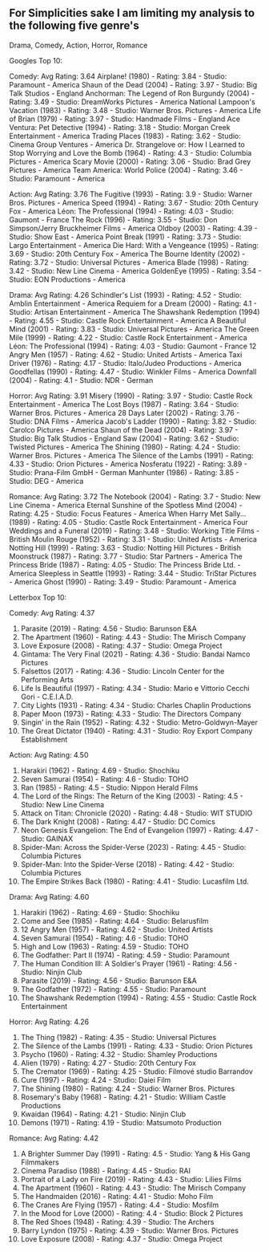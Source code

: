 ## For Simplicities sake I am limiting my analysis to the following five genre's
Drama, Comedy, Action, Horror, Romance

Googles Top 10:

Comedy: Avg Rating: 3.64
Airplane! (1980) - Rating: 3.84 - Studio: Paramount - America
Shaun of the Dead (2004) - Rating: 3.97 - Studio: Big Talk Studios - England
Anchorman: The Legend of Ron Burgundy (2004) - Rating: 3.49 - Studio: DreamWorks Pictures - America
National Lampoon's Vacation (1983) - Rating: 3.48 - Studio: Warner Bros. Pictures - America
Life of Brian (1979) - Rating: 3.97 - Studio: Handmade Films - England
Ace Ventura: Pet Detective (1994) - Rating: 3.18 - Studio: Morgan Creek Entertainment - America
Trading Places (1983) - Rating: 3.62 - Studio: Cinema Group Ventures - America
Dr. Strangelove or: How I Learned to Stop Worrying and Love the Bomb (1964) - Rating: 4.3 - Studio: Columbia Pictures - America
Scary Movie (2000) - Rating: 3.06 - Studio: Brad Grey Pictures - America
Team America: World Police (2004) - Rating: 3.46 - Studio: Paramount - America

Action: Avg Rating: 3.76
The Fugitive (1993) - Rating: 3.9 - Studio: Warner Bros. Pictures - America
Speed (1994) - Rating: 3.67 - Studio: 20th Century Fox - America
Léon: The Professional (1994) - Rating: 4.03 - Studio: Gaumont - France
The Rock (1996) - Rating: 3.55 - Studio: Don Simpson/Jerry Bruckheimer Films - America
Oldboy (2003) - Rating: 4.39 - Studio: Show East - America
Point Break (1991) - Rating: 3.73 - Studio: Largo Entertainment - America
Die Hard: With a Vengeance (1995) - Rating: 3.69 - Studio: 20th Century Fox - America
The Bourne Identity (2002) - Rating: 3.72 - Studio: Universal Pictures - America
Blade (1998) - Rating: 3.42 - Studio: New Line Cinema - America
GoldenEye (1995) - Rating: 3.54 - Studio: EON Productions - America

Drama: Avg Rating: 4.26
Schindler's List (1993) - Rating: 4.52 - Studio: Amblin Entertainment - America
Requiem for a Dream (2000) - Rating: 4.1 - Studio: Artisan Entertainment - America
The Shawshank Redemption (1994) - Rating: 4.55 - Studio: Castle Rock Entertainment - America
A Beautiful Mind (2001) - Rating: 3.83 - Studio: Universal Pictures - America
The Green Mile (1999) - Rating: 4.22 - Studio: Castle Rock Entertainment - America
Léon: The Professional (1994) - Rating: 4.03 - Studio: Gaumont - France
12 Angry Men (1957) - Rating: 4.62 - Studio: United Artists - America
Taxi Driver (1976) - Rating: 4.17 - Studio: Italo/Judeo Productions - America
Goodfellas (1990) - Rating: 4.47 - Studio: Winkler Films - America
Downfall (2004) - Rating: 4.1 - Studio: NDR - German

Horror: Avg Rating: 3.91
Misery (1990) - Rating: 3.97 - Studio: Castle Rock Entertainment - America
The Lost Boys (1987) - Rating: 3.64 - Studio: Warner Bros. Pictures - America
28 Days Later (2002) - Rating: 3.76 - Studio: DNA Films - America
Jacob's Ladder (1990) - Rating: 3.82 - Studio: Carolco Pictures - America
Shaun of the Dead (2004) - Rating: 3.97 - Studio: Big Talk Studios - England
Saw (2004) - Rating: 3.62 - Studio: Twisted Pictures - America
The Shining (1980) - Rating: 4.24 - Studio: Warner Bros. Pictures - America
The Silence of the Lambs (1991) - Rating: 4.33 - Studio: Orion Pictures - America
Nosferatu (1922) - Rating: 3.89 - Studio: Prana-Film GmbH - German
Manhunter (1986) - Rating: 3.85 - Studio: DEG - America

Romance: Avg Rating: 3.72
The Notebook (2004) - Rating: 3.7 - Studio: New Line Cinema - America
Eternal Sunshine of the Spotless Mind (2004) - Rating: 4.25 - Studio: Focus Features - America
When Harry Met Sally... (1989) - Rating: 4.05 - Studio: Castle Rock Entertainment - America
Four Weddings and a Funeral (2019) - Rating: 3.48 - Studio: Working Title Films - British
Moulin Rouge (1952) - Rating: 3.31 - Studio: United Artists - America
Notting Hill (1999) - Rating: 3.63 - Studio: Notting Hill Pictures - British
Moonstruck (1987) - Rating: 3.77 - Studio: Star Partners - America
The Princess Bride (1987) - Rating: 4.05 - Studio: The Princess Bride Ltd. - America
Sleepless in Seattle (1993) - Rating: 3.44 - Studio: TriStar Pictures - America
Ghost (1990) - Rating: 3.49 - Studio: Paramount - America

Letterbox Top 10:

Comedy: Avg Rating: 4.37
1. Parasite (2019) - Rating: 4.56 - Studio: Barunson E&A
2. The Apartment (1960) - Rating: 4.43 - Studio: The Mirisch Company
3. Love Exposure (2008) - Rating: 4.37 - Studio: Omega Project
4. Gintama: The Very Final (2021) - Rating: 4.36 - Studio: Bandai Namco Pictures
5. Falsettos (2017) - Rating: 4.36 - Studio: Lincoln Center for the Performing Arts
6. Life Is Beautiful (1997) - Rating: 4.34 - Studio: Mario e Vittorio Cecchi Gori - C.E.I.A.D.
7. City Lights (1931) - Rating: 4.34 - Studio: Charles Chaplin Productions
8. Paper Moon (1973) - Rating: 4.33 - Studio: The Directors Company
9. Singin' in the Rain (1952) - Rating: 4.32 - Studio: Metro-Goldwyn-Mayer
10. The Great Dictator (1940) - Rating: 4.31 - Studio: Roy Export Company Establishment

Action: Avg Rating: 4.50
1. Harakiri (1962) - Rating: 4.69 - Studio: Shochiku
2. Seven Samurai (1954) - Rating: 4.6 - Studio: TOHO
3. Ran (1985) - Rating: 4.5 - Studio: Nippon Herald Films
4. The Lord of the Rings: The Return of the King (2003) - Rating: 4.5 - Studio: New Line Cinema
5. Attack on Titan: Chronicle (2020) - Rating: 4.48 - Studio: WIT STUDIO
6. The Dark Knight (2008) - Rating: 4.47 - Studio: DC Comics
7. Neon Genesis Evangelion: The End of Evangelion (1997) - Rating: 4.47 - Studio: GAINAX
8. Spider-Man: Across the Spider-Verse (2023) - Rating: 4.45 - Studio: Columbia Pictures
9. Spider-Man: Into the Spider-Verse (2018) - Rating: 4.42 - Studio: Columbia Pictures
10. The Empire Strikes Back (1980) - Rating: 4.41 - Studio: Lucasfilm Ltd.

Drama: Avg Rating: 4.60
1. Harakiri (1962) - Rating: 4.69 - Studio: Shochiku
2. Come and See (1985) - Rating: 4.64 - Studio: Belarusfilm
3. 12 Angry Men (1957) - Rating: 4.62 - Studio: United Artists
4. Seven Samurai (1954) - Rating: 4.6 - Studio: TOHO
5. High and Low (1963) - Rating: 4.59 - Studio: TOHO
6. The Godfather: Part II (1974) - Rating: 4.59 - Studio: Paramount
7. The Human Condition III: A Soldier's Prayer (1961) - Rating: 4.56 - Studio: Ninjin Club
8. Parasite (2019) - Rating: 4.56 - Studio: Barunson E&A
9. The Godfather (1972) - Rating: 4.55 - Studio: Paramount
10. The Shawshank Redemption (1994) - Rating: 4.55 - Studio: Castle Rock Entertainment

Horror: Avg Rating: 4.26
1. The Thing (1982) - Rating: 4.35 - Studio: Universal Pictures
2. The Silence of the Lambs (1991) - Rating: 4.33 - Studio: Orion Pictures
3. Psycho (1960) - Rating: 4.32 - Studio: Shamley Productions
4. Alien (1979) - Rating: 4.27 - Studio: 20th Century Fox
5. The Cremator (1969) - Rating: 4.25 - Studio: Filmové studio Barrandov
6. Cure (1997) - Rating: 4.24 - Studio: Daiei Film
7. The Shining (1980) - Rating: 4.24 - Studio: Warner Bros. Pictures
8. Rosemary's Baby (1968) - Rating: 4.21 - Studio: William Castle Productions
9. Kwaidan (1964) - Rating: 4.21 - Studio: Ninjin Club
10. Demons (1971) - Rating: 4.19 - Studio: Matsumoto Production

Romance: Avg Rating: 4.42
1. A Brighter Summer Day (1991) - Rating: 4.5 - Studio: Yang & His Gang Filmmakers
2. Cinema Paradiso (1988) - Rating: 4.45 - Studio: RAI
3. Portrait of a Lady on Fire (2019) - Rating: 4.43 - Studio: Lilies Films
4. The Apartment (1960) - Rating: 4.43 - Studio: The Mirisch Company
5. The Handmaiden (2016) - Rating: 4.41 - Studio: Moho Film
6. The Cranes Are Flying (1957) - Rating: 4.4 - Studio: Mosfilm
7. In the Mood for Love (2000) - Rating: 4.4 - Studio: Block 2 Pictures
8. The Red Shoes (1948) - Rating: 4.39 - Studio: The Archers
9. Barry Lyndon (1975) - Rating: 4.39 - Studio: Warner Bros. Pictures
10. Love Exposure (2008) - Rating: 4.37 - Studio: Omega Project